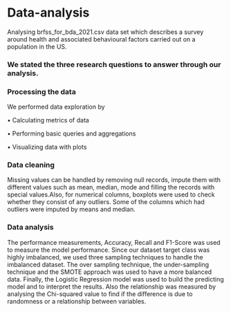 # Data-analysis

Analysing brfss_for_bda_2021.csv data set which describes a survey around
health and associated behavioural factors carried out on a population in the US.

### We stated the three research questions to answer through our analysis.

### Processing the data

We performed data exploration by

• Calculating metrics of data 

• Performing basic queries and aggregations 

• Visualizing data with plots

### Data cleaning

Missing values can be handled by removing null records, impute them with different 
values such as mean, median, mode and filling the records with special values.Also, for numerical columns, boxplots were used to check whether they consist of any outliers. Some of the columns which had outliers were imputed by means and median.

### Data analysis

The performance measurements, Accuracy, Recall and F1-Score was used to measure the model 
performance. Since our dataset target class was highly imbalanced, we used three 
sampling techniques to handle the imbalanced dataset. The over sampling technique, the 
under-sampling technique and the SMOTE approach was used to have a more balanced 
data. Finally, the Logistic Regression model was used to build the predicting model and to interpret the results.
Also the relationship was measured by analysing the Chi-squared value to find if the difference is due to randomness or a relationship between variables. 
